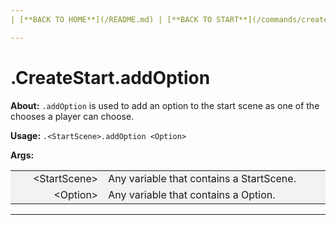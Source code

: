 ```yaml
---
| [**BACK TO HOME**](/README.md) | [**BACK TO START**](/commands/createStart/MAIN.md) |

---
```

# .CreateStart.addOption

**About:**
```.addOption``` is used to add an option to the start scene as one of the chooses a player can choose.

**Usage:**
```.<StartScene>.addOption <Option>```

**Args:**

<style>
td, th {
   border: none!important;
}
</style>

<style>
td:nth-child(1) {
  width: 150px;
  }

/* the second */
td:nth-child(2) {
  width: 500px;
}

.niceTables thg {
background: grey;
word-wrap: break-word;
text-align: center;
}
.niceTables tr:nth-child(1) { background: #F2F2F2; }
.niceTables tr:nth-child(2) { background: #F2F2F2; }
.niceTables tr:nth-child(3) { background: #F2F2F2; }
.niceTables tr:nth-child(4) { background: #F2F2F2; }
.niceTables tr:nth-child(5) { background: #F2F2F2; }
.niceTables tr:nth-child(6) { background: #F2F2F2; }
</style>

<div class="niceTables">

| | |
|------------:|:--------------------|
| \<StartScene\> | Any variable that contains a StartScene. |
| \<Option\> | Any variable that contains a Option. |

</div>

---